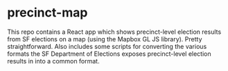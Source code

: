 # precinct-map

This repo contains a React app which shows precinct-level election results from SF elections on a map (using the Mapbox GL JS library). Pretty straightforward. Also includes some scripts for converting the various formats the SF Department of Elections exposes precinct-level election results in into a common format.
